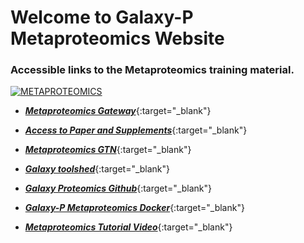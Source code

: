 # Welcome to Galaxy-P Metaproteomics Website


### Accessible links to the Metaproteomics training material. 

[![METAPROTEOMICS](http://img.youtube.com/vi/Vywt_-D5Kek/0.jpg)](http://www.youtube.com/watch?v=Vywt_-D5Kek "Metaproteomics")

* [**_Metaproteomics Gateway_**](http://z.umn.edu/metaproteomicsgateway){:target="_blank"}

* [**_Access to Paper and Supplements_**](){:target="_blank"}

* [**_Metaproteomics GTN_**](http://galaxyproject.github.io/training-material){:target="_blank"}

* [**_Galaxy toolshed_**](https://toolshed.g2.bx.psu.edu/){:target="_blank"}

* [**_Galaxy Proteomics Github_**](https://github.com/galaxyproteomics){:target="_blank"}

* [**_Galaxy-P Metaproteomics Docker_**](){:target="_blank"}

* [**_Metaproteomics Tutorial Video_**](){:target="_blank"}


